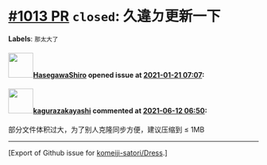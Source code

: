# [\#1013 PR](https://github.com/komeiji-satori/Dress/pull/1013) `closed`: 久違ㄉ更新一下
**Labels**: `那太大了`


#### <img src="https://avatars.githubusercontent.com/u/37134084?u=1edec4c9f44d19c94a3a9440dad0539f10707512&v=4" width="50">[HasegawaShiro](https://github.com/HasegawaShiro) opened issue at [2021-01-21 07:07](https://github.com/komeiji-satori/Dress/pull/1013):



#### <img src="https://avatars.githubusercontent.com/u/2824841?u=b6e28fbc3f5ac12daf4b9a169194996ca20b57fb&v=4" width="50">[kagurazakayashi](https://github.com/kagurazakayashi) commented at [2021-06-12 06:50](https://github.com/komeiji-satori/Dress/pull/1013#issuecomment-860010225):

部分文件体积过大，为了别人克隆同步方便，建议压缩到 ≤ 1MB


-------------------------------------------------------------------------------



[Export of Github issue for [komeiji-satori/Dress](https://github.com/komeiji-satori/Dress).]
